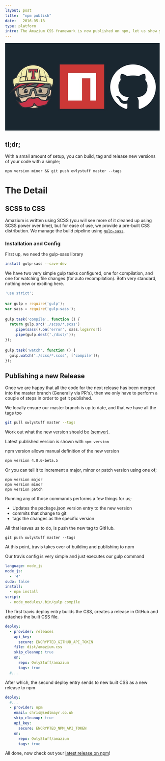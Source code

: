 ```yaml
---
layout: post
title:  "npm publish"
date:   2016-05-18
type: platform
intro: The Amazium CSS framework is now published on npm, let us show you how we keep deployment simple.
---
```


![NPM Travis and GitHub Logos](img/npm-travis-github-logos.jpg)

## tl;dr;

With a small amount of setup, you can build, tag and release new versions of your code with a simple;

```
npm version minor && git push owlystuff master --tags
```

# The Detail

## SCSS to CSS

Amazium is written using SCSS (you will see more of it cleaned up using SCSS power over time), but for ease of use, we provide a pre-built
CSS distribution.
We manage the build pipeline using [```gulp-sass```](https://www.npmjs.com/package/gulp-sass).

### Installation and Config

First up, we need the gulp-sass library

```sh
install gulp-sass --save-dev
```

We have two very simple gulp tasks configured, one for compilation, and one for watching file changes (for auto recompilation). Both very standard, nothing new or exciting here.

```javascript
'use strict';

var gulp = require('gulp');
var sass = require('gulp-sass');

gulp.task('compile', function () {
  return gulp.src('./scss/*.scss')
    .pipe(sass().on('error', sass.logError))
    .pipe(gulp.dest('./dist/'));
});

gulp.task('watch', function () {
  gulp.watch('./scss/*.scss', ['compile']);
});
```

## Publishing a new Release

Once we are happy that all the code for the next release has been merged into the master branch (Generally via PR's), then we only have to
perform a couple of steps in order to get it published.

We locally ensure our master branch is up to date, and that we have all the tags too

```sh
git pull owlystuff master --tags
```

Work out what the new version should be ([semver](http://semver.org/)).

Latest published version is shown with ```npm version```

npm version allows manual definition of the new version

```sh
npm version 4.0.0-beta.5
```

Or you can tell it to increment a major, minor or patch version using one of;

```
npm version major
npm version minor
npm version patch
```

Running any of those commands performs a few things for us;

 * Updates the package.json version entry to the new version
 * commits that change to git
 * tags the changes as the specific version

All that leaves us to do, is push the new tag to GitHub.

```
git push owlystuff master --tags
```

At this point, travis takes over of building and publishing to npm

Our travis config is very simple and just executes our gulp command

```yaml
language: node_js
node_js:
  - '4'
sudo: false
install:
  - npm install
script:
  - node_modules/.bin/gulp compile
```

The first travis deploy entry builds the CSS, creates a release in GitHub and attaches the built CSS file.

```yaml
deploy:
  - provider: releases
    api_key:
      secure: ENCRYPTED_GITHUB_API_TOKEN
    file: dist/amazium.css
    skip_cleanup: true
    on:
      repo: OwlyStuff/amazium
      tags: true
  #...
```

After which, the second deploy entry sends to new built CSS as a new release to npm

```yaml
deploy:
  #...
  - provider: npm
    email: chris@sedlmayr.co.uk
    skip_cleanup: true
    api_key:
      secure: ENCRYPTED_NPM_API_TOKEN
    on:
      repo: OwlyStuff/amazium
      tags: true
```

All done, now check out your [latest release on npm](https://www.npmjs.com/package/amazium)!
